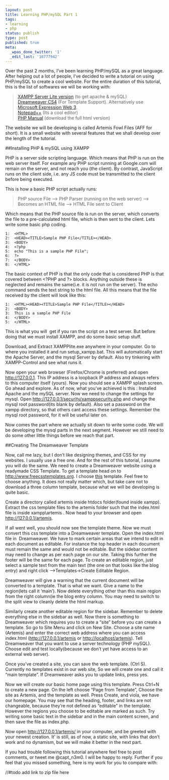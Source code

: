 ```yaml
---
layout: post
title: Learning PHP/mySQL Part 1
tags:
- learning
- php
status: publish
type: post
published: true
meta:
  _wpas_done_twitter: '1'
  _edit_last: '10777942'
---
```

Over the past 2 months, I’ve been learning PHP/mySQL as a great language. After helping out a lot of people, I’ve decided to write a tutorial on using PHP/mySQL to create a cool website. For the entire duration of this tutorial, this is the list of softwares we will be working with:

><a href="http://www.google.com/search?btnI=I'm Feeling Lucky&amp;q=XAMPP Server Lite version">XAMPP Server Lite version</a> (to get apache &amp; mySQL)  
><a href="www.mediafire.com/?4eemynbynjw" target="_blank">Dreamweaver CS4</a> (For Template Support). Alternatively use <a href="http://www.google.com/search?btnI=I'm Feeling Lucky&amp;q=Microsoft Expression Web 3">Microsoft Expression Web 3</a>.  
><a href="http://www.google.com/search?btnI=I'm Feeling Lucky&amp;q=Notepad++">Notepad++</a> (Its a cool editor)  
><a href="http://www.google.com/search?btnI=I'm Feeling Lucky&amp;q=PHP Manual">PHP Manual</a> (download the full html version)

The website we will be developing is called Artemis Fowl Files (AFF for short). It is a small website with several features that we shall develop over the length of the tutorial.

##Installing PHP &amp; mySQL using XAMPP


PHP is a server side scripting language. Which means that PHP is run on the web server itself. For example any PHP script running at Google.com will remain on the server, and not reach you (the client). By contrast, JavaScript runs on the client side, i.e. any JS code must be transmitted to the client before being executed.

This is how a basic PHP script actually runs:

>PHP source File –&gt; PHP Parser (running on the web server) –&gt; Becomes an HTML file –&gt; HTML File sent to Client

Which means that the PHP source file is run on the server, which converts the file to a pre-calculated html file, which is then sent to the client. Lets write some basic php coding.

    1:  <HTML>
    2:  <HEAD><TITLE>Sample PHP File</TITLE></HEAD>
    3:  <BODY>
    4:  <?php
    5:  echo "This is a sample PHP File";
    6:  ?>
    7:  </BODY>
    8:  </HTML>

The basic context of PHP is that the only code that is considered PHP is that covered between &lt;?PHP and ?&gt; blocks. Anything outside these is neglected and remains the same(i.e. it is not run on the server). The echo command sends the text string to the html file. All this means that the file received by the client will look like this:

    1:  <HTML><HEAD><TITLE>Sample PHP File</TITLE></HEAD>
    2:  <BODY>
    3:  This is a sample PHP File
    4:  </BODY>
    5:  </HTML>


This is what you will  get if you ran the script on a test server. But before doing that we must install XAMPP, and do some basic setup stuff.

Download, and Extract XAMPPlite.exe anywhere in your computer. Go to where you installed it and run setup_xampp.bat. This will automatically start the Apache Server, and the mysql Server by default. Also try tinkering with XAMPP-Control and see what runs it.

Now open your web browser (Firefox/Chrome is preferred) and open <a href="http://127.0.0.1">http://127.0.0.1</a>. This IP address is a loopback IP address and always refers to this computer itself (yours). Now you should see a XAMPP splash screen. Go ahead and explore. As of now, what you’ve achieved is this : Installed Apache and the mySQL server. Now we need to change the settings for mysql. Open <a href="http://127.0.0.1/security/xamppsecurity.php">http://127.0.0.1/security/xamppsecurity.php</a> and change the mysql root password(its blank by default). Also set a password on the xampp directory, so that others cant access these settings. Remember the mysql root password, for it will be useful later on.

Now comes the part where we actually sit down to write some code. We will be developing the mysql parts in the next segment. However we still need to do some other little things before we reach that part.

##Creating The Dreamweaver Template

Now, call me lazy, but I don’t like designing themes, and CSS for my websites. I usually use a free one. And for the rest of this tutorial, I assume you will do the same. We need to create a Dreamweaver website using a readymade CSS Template. To get a template head on to <a href="http://www.freecsstemplates.org">http://www.freecsstemplates.org</a>. I choose <a href="http://www.freecsstemplates.org/preview/reckoning" target="_blank">this</a> template. Feel free to choose anything. It does not really matter which, but take care not to download a three column template, because what we will be developing is quite basic.

Create a directory called artemis inside htdocs folder(found inside xampp). Extract the css template files to the artemis folder such that the index.html file is inside xampp\artemis . Now head to your browser and open <a href="http://127.0.0.1/artemis">http://127.0.0.1/artemis</a>.

If all went well, you should now see the template theme. Now we must convert this css template into a Dreamweaver template. Open the index.html file in  Dreamweaver. We have to mark certain areas that we intend to edit in each document as editable. For instance the top header in each document must remain the same and would not be editable. But the sidebar content may need to change as per each page on our site. Taking this further the footer will be the same for each page. To create an editable region, just select a sample text from the main text (the one on that looks like the blog entry) and right click –&gt;Templates-&gt;Create Editable Region.

Dreamweaver will give a warning that the current document will be converted to a template. That is what we want. Give a name to the region(lets call it ‘main’). Now delete everything other than this main region from the right column(ie the blog entry column. You may need to switch to the split view to cleanly delete the html markup.

Similarly create another editable region for the sidebar. Remember to delete everything else in the sidebar as well. Now there is something to Dreamweaver which requires you to create a “site” before you can create a template. So go to Site Menu and click on New Site. Choose a site name (Artemis) and enter the correct web address where you can access index.html (<a href="http://127.0.0.1/artemis">http://127.0.0.1/artemis</a> or <a href="http://localhost/artemis">http://localhost/artemis</a>). Tell Dreamweaver that you want to use a server technology (PHP mySQL). Choose edit and test locally(because we don’t yet have access to an external web server).

Once you’ve created a site, you can save the web template. (Ctrl S). Currently no templates exist in our web site, So we will create one and call it “main template”. If Dreamweaver asks you to update links, press yes.

Now we will create our basic home page using this template. Press Ctrl+N to create a new page. On the left choose “Page from Template”, Choose the site as Artemis, and the template as well. Press Create, and viola, we have our homepage. You may see that the heading, footer, and links are not changeable, because they’re not defined as “editable” in the template. However the regions you choose to be editable are marked as such. Try writing some basic text in the sidebar and in the main content screen, and then save the file as index.php.

Now open <http://127.0.0.1/artemis/> in your computer, and be greeted with your newest creation. It' is still, as of now, a static site, with links that don’t work and no dynamism, but we will make it better in the next part.

If you had trouble following this tutorial anywhere feel free to post comments, or tweet me @capt_n3m0. I will be happy to reply. Further if you feel that you missed something, here is my work for you to compare with:

//#todo add link to zip file here
